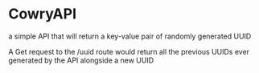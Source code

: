 # CowryAPI
a simple API that will return a key-value pair of randomly generated UUID

A Get request to the /uuid route would return all the previous UUIDs ever generated by the API alongside a new UUID
